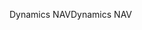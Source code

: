 <span data-ttu-id="f8a86-101">Dynamics NAV</span><span class="sxs-lookup"><span data-stu-id="f8a86-101">Dynamics NAV</span></span>
